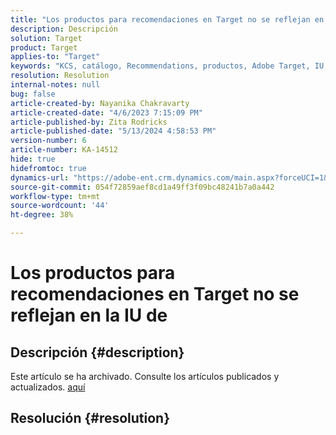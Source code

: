 ```yaml
---
title: "Los productos para recomendaciones en Target no se reflejan en la interfaz de usuario"
description: Descripción
solution: Target
product: Target
applies-to: "Target"
keywords: "KCS, catálogo, Recommendations, productos, Adobe Target, IU, información, búsqueda"
resolution: Resolution
internal-notes: null
bug: false
article-created-by: Nayanika Chakravarty
article-created-date: "4/6/2023 7:15:09 PM"
article-published-by: Zita Rodricks
article-published-date: "5/13/2024 4:58:53 PM"
version-number: 6
article-number: KA-14512
hide: true
hidefromtoc: true
dynamics-url: "https://adobe-ent.crm.dynamics.com/main.aspx?forceUCI=1&pagetype=entityrecord&etn=knowledgearticle&id=0c40ca52-afd4-ed11-a7c7-6045bd006b3d"
source-git-commit: 054f72859aef8cd1a49ff3f09bc48241b7a0a442
workflow-type: tm+mt
source-wordcount: '44'
ht-degree: 38%

---
```


# Los productos para recomendaciones en Target no se reflejan en la IU de

## Descripción {#description}

Este artículo se ha archivado. Consulte los artículos publicados y actualizados. [aquí](https://experienceleague.adobe.com/search.html?lang=es#sort=relevancy)

## Resolución {#resolution}


